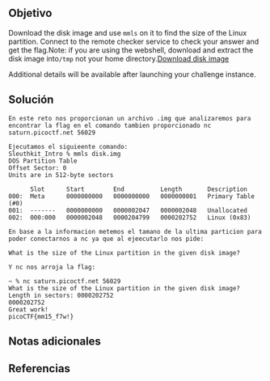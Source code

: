 ## Objetivo
Download the disk image and use `mmls` on it to find the size of the Linux partition. Connect to the remote checker service to check your answer and get the flag.Note: if you are using the webshell, download and extract the disk image into`/tmp` not your home directory.[Download disk image](https://artifacts.picoctf.net/c/164/disk.img.gz)

Additional details will be available after launching your challenge instance.
## Solución

```
En este reto nos proporcionan un archivo .img que analizaremos para encontrar la flag en el comando tambien proporcionado nc saturn.picoctf.net 56029
```

```
Ejecutamos el siguieente comando:
Sleuthkit_Intro % mmls disk.img 
DOS Partition Table
Offset Sector: 0
Units are in 512-byte sectors

      Slot      Start        End          Length       Description
000:  Meta      0000000000   0000000000   0000000001   Primary Table (#0)
001:  -------   0000000000   0000002047   0000002048   Unallocated
002:  000:000   0000002048   0000204799   0000202752   Linux (0x83)
```

```
En base a la informacion metemos el tamano de la ultima particion para poder conectarnos a nc ya que al ejeecutarlo nos pide:

What is the size of the Linux partition in the given disk image?
```

```
Y nc nos arroja la flag:

~ % nc saturn.picoctf.net 56029
What is the size of the Linux partition in the given disk image?
Length in sectors: 0000202752
0000202752
Great work!
picoCTF{mm15_f7w!}
```
## Notas adicionales
## Referencias